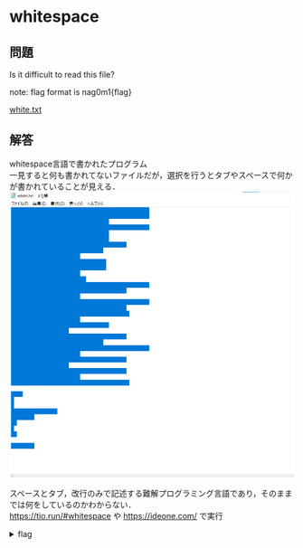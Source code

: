 # whitespace

## 問題
Is it difficult to read this file?

note: flag format is nag0m1{flag}

[white.txt](./chall/white.txt)

## 解答
whitespace言語で書かれたプログラム<br>
一見すると何も書かれてないファイルだが，選択を行うとタブやスペースで何かが書かれていることが見える．<br>
<img src="./fig/white.png">

スペースとタブ，改行のみで記述する難解プログラミング言語であり，そのままでは何をしているのかわからない．<br>
https://tio.run/#whitespace や https://ideone.com/ で実行

<details>
  <summary>flag</summary>

  > nag0m1{3s0lang_1s_d1ff1cult_to_read}

</details>
